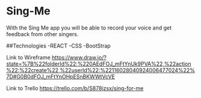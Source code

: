 # Sing-Me
With the Sing Me app you will be able to record your voice and get feedback from other singers.

##Technologies
-REACT
-CSS
-BootStrap

Link to Wireframe 
https://www.draw.io/?state=%7B%22folderId%22:%220AEdFOJ_mFtYnUk9PVA%22,%22action%22:%22create%22,%22userId%22:%22116028040924006477024%22%7D#G0B0dFOJ_mFtYnOHpESnBKWWtVcVE

Link to Trello
https://trello.com/b/S878jzsx/sing-for-me
